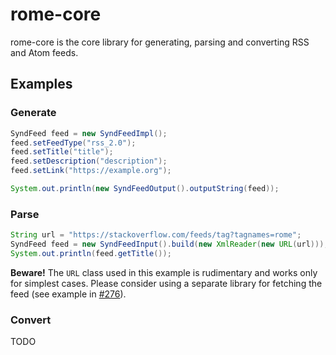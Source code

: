 # rome-core

rome-core is the core library for generating, parsing and converting RSS and Atom feeds.

## Examples

### Generate

```java
SyndFeed feed = new SyndFeedImpl();
feed.setFeedType("rss_2.0");
feed.setTitle("title");
feed.setDescription("description");
feed.setLink("https://example.org");

System.out.println(new SyndFeedOutput().outputString(feed));
```

### Parse

```java
String url = "https://stackoverflow.com/feeds/tag?tagnames=rome";
SyndFeed feed = new SyndFeedInput().build(new XmlReader(new URL(url)));
System.out.println(feed.getTitle());
```

**Beware!** The `URL` class used in this example is rudimentary and works only for simplest cases. Please consider using a separate library for fetching the feed (see example in [#276](https://github.com/rometools/rome/issues/276)).

### Convert

TODO
